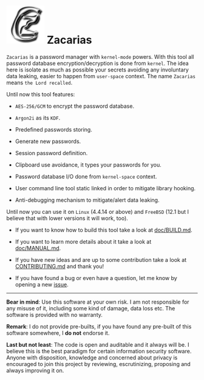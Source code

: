 # ![Z](https://github.com/rafael-santiago/zacarias/blob/main/etc/zc_logo.png "a lousy logo goes here...") Zacarias

``Zacarias`` is a password manager with ``kernel-mode`` powers. With this tool all password database encryption/decryption
is done from ``kernel``. The idea here is isolate as much as possible your secrets avoiding any involuntary data leaking,
easier to happen from ``user-space`` context. The name ``Zacarias`` means ``the Lord recalled``.

Until now this tool features:

- ``AES-256/GCM`` to encrypt the password database.

- ``Argon2i`` as its ``KDF``.

- Predefined passwords storing.

- Generate new passwords.

- Session password definition.

- Clipboard use avoidance, it types your passwords for you.

- Password database I/O done from ``kernel-space`` context.

- User command line tool static linked in order to mitigate library hooking.

- Anti-debugging mechanism to mitigate/alert data leaking.

Until now you can use it on ``Linux`` (4.4.14 or above) and ``FreeBSD`` (12.1 but I believe that with lower versions it will work, too).

- If you want to know how to build this tool take a look at [doc/BUILD.md](https://github.com/rafael-santiago/zacarias/blob/main/doc/BUILD.md).

- If you want to learn more details about it take a look at [doc/MANUAL.md](https://github.com/rafael-santiago/zacarias/blob/main/doc/MANUAL.md).

- If you have new ideas and are up to some contribution take a look at [CONTRIBUTING.md](https://github.com/rafael-santiago/zacarias/blob/main/CONTRIBUTING.md) and thank you!

- If you have found a bug or even have a question, let me know by opening a new [issue](https://github.com/rafael-santiago/zacarias/issues).


---

**Bear in mind**: Use this software at your own risk. I am not responsible for any misuse of it, including some kind of damage,
data loss etc. The software is provided with no warranty.

**Remark**: I do not provide pre-builts, if you have found any pre-built of this software somewhere, I **do not** endorse it.

**Last but not least**: The code is open and auditable and it always will be. I believe this is the best paradigm
for certain information security software. Anyone with disposition, knowledge and concerned about privacy is
encouraged to join this project by reviewing, escrutinizing, proposing and always improving it on.
